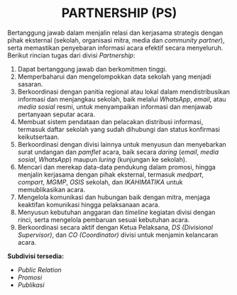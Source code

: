 <h1 style="text-align: center;">PARTNERSHIP (PS)</h1>

Bertanggung jawab dalam menjalin relasi dan kerjasama strategis dengan pihak eksternal (sekolah, organisasi mitra, media dan *community partner*), serta memastikan penyebaran informasi acara efektif secara menyeluruh. Berikut rincian tugas dari divisi *Partnership*:

1. Dapat bertanggung jawab dan berkomitmen tinggi.  
2. Memperbaharui dan mengelompokkan data sekolah yang menjadi sasaran.  
3. Berkoordinasi dengan panitia regional atau lokal dalam mendistribusikan informasi dan menjangkau sekolah, baik melalui *WhatsApp*, *email*, atau *media sosial* resmi, untuk menyampaikan informasi dan menjawab pertanyaan seputar acara.  
4. Membuat sistem pendataan dan pelacakan distribusi informasi, termasuk daftar sekolah yang sudah dihubungi dan status konfirmasi keikutsertaan.  
5. Berkoordinasi dengan divisi lainnya untuk menyusun dan menyebarkan surat undangan dan *pamflet* acara, baik secara *daring* (*email*, *media sosial*, *WhatsApp*) maupun *luring* (kunjungan ke sekolah).  
6. Mencari dan merekap data-data pendukung dalam promosi, hingga menjalin kerjasama dengan pihak eksternal, termasuk *medpart*, *compart*, *MGMP*, *OSIS* sekolah, dan *IKAHIMATIKA* untuk memublikasikan acara.  
7. Mengelola komunikasi dan hubungan baik dengan mitra, menjaga keaktifan komunikasi hingga pelaksanaan acara.  
8. Menyusun kebutuhan anggaran dan *timeline* kegiatan divisi dengan rinci, serta mengelola pembaruan sesuai kebutuhan acara.  
9. Berkoordinasi secara aktif dengan Ketua Pelaksana, *DS (Divisional Supervisor)*, dan *CO (Coordinator)* divisi untuk menjamin kelancaran acara.  

**Subdivisi tersedia:**
- *Public Relation*  
- *Promosi*  
- *Publikasi*
